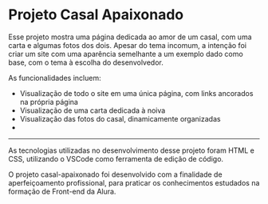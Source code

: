 
# Projeto Casal Apaixonado

Esse projeto mostra uma página dedicada ao amor de um casal, com uma carta e algumas fotos dos dois. Apesar do tema incomum, a intenção foi criar um site com uma aparência semelhante a um exemplo dado como base, com o tema à escolha do desenvolvedor.

As funcionalidades incluem:
- Visualização de todo o site em uma única página, com links ancorados na própria página
- Visualização de uma carta dedicada à noiva
- Visualização das fotos do casal, dinamicamente organizadas
- 
---
As tecnologias utilizadas no desenvolvimento desse projeto foram HTML e CSS, utilizando o VSCode como ferramenta de edição de código.

O projeto casal-apaixonado foi desenvolvido com a finalidade de aperfeiçoamento profissional, para praticar os conhecimentos estudados na formação de Front-end da Alura.
